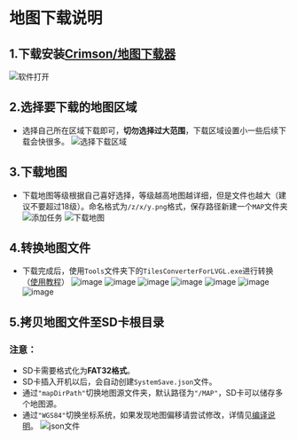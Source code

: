 # 地图下载说明

## 1.下载安装[Crimson/地图下载器](https://gitee.com/CrimsonHu/java_map_download/)

![软件打开](https://user-images.githubusercontent.com/33819388/128734201-f32f39e7-25d6-48ec-a851-99291c4a27a6.png)

## 2.选择要下载的地图区域
 * 选择自己所在区域下载即可，**切勿选择过大范围**，下载区域设置小一些后续下载会快很多。
![选择下载区域](https://user-images.githubusercontent.com/33819388/128734302-1abab0a1-b04f-42d6-8c7d-639cd4b2377d.png)
## 3.下载地图
 * 下载地图等级根据自己喜好选择，等级越高地图越详细，但是文件也越大（建议不要超过18级）。命名格式为`/z/x/y.png`格式，保存路径新建一个`MAP`文件夹
![添加任务](https://user-images.githubusercontent.com/33819388/128734395-4e5081b4-1254-4524-b517-c1e273003e07.png)
![下载地图](https://user-images.githubusercontent.com/33819388/128734446-459ab519-bdbf-45ba-aec8-ff8c48a3d73c.png)

## 4.转换地图文件
* 下载完成后，使用`Tools`文件夹下的`TilesConverterForLVGL.exe`进行转换（[使用教程](https://github.com/FASTSHIFT/X-TRACK/tree/main/Images/MapConverter%E4%BD%BF%E7%94%A8%E6%95%99%E7%A8%8B)）
![image](https://github.com/FASTSHIFT/X-TRACK/blob/main/Images/MapConverter%E4%BD%BF%E7%94%A8%E6%95%99%E7%A8%8B/1.png)
![image](https://github.com/FASTSHIFT/X-TRACK/blob/main/Images/MapConverter%E4%BD%BF%E7%94%A8%E6%95%99%E7%A8%8B/2.png)
![image](https://github.com/FASTSHIFT/X-TRACK/blob/main/Images/MapConverter%E4%BD%BF%E7%94%A8%E6%95%99%E7%A8%8B/3.png)
![image](https://github.com/FASTSHIFT/X-TRACK/blob/main/Images/MapConverter%E4%BD%BF%E7%94%A8%E6%95%99%E7%A8%8B/4.png)
![image](https://github.com/FASTSHIFT/X-TRACK/blob/main/Images/MapConverter%E4%BD%BF%E7%94%A8%E6%95%99%E7%A8%8B/5.png)
![image](https://github.com/FASTSHIFT/X-TRACK/blob/main/Images/MapConverter%E4%BD%BF%E7%94%A8%E6%95%99%E7%A8%8B/6.png)
![image](https://github.com/FASTSHIFT/X-TRACK/blob/main/Images/MapConverter%E4%BD%BF%E7%94%A8%E6%95%99%E7%A8%8B/7.png)

## 5.拷贝地图文件至SD卡根目录
### 注意：
 * SD卡需要格式化为**FAT32格式**。
 * SD卡插入开机以后，会自动创建`SystemSave.json`文件。
 * 通过`"mapDirPath"`切换地图源文件夹，默认路径为`"/MAP"`，SD卡可以储存多个地图源。
 * 通过`"WGS84"`切换坐标系统，如果发现地图偏移请尝试修改，详情见[编译说明](https://github.com/FASTSHIFT/X-TRACK/blob/main/Software/README.md)。
![json文件](https://user-images.githubusercontent.com/33819388/128737167-8242e2d3-d802-47d0-b693-78f68a49d3fb.png)
